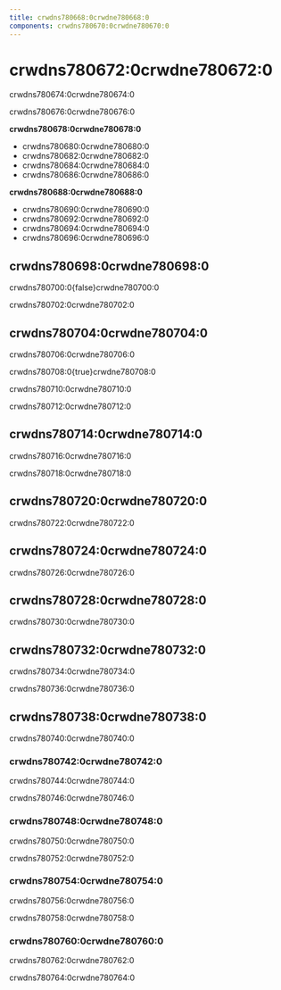 ```yaml
---
title: crwdns780668:0crwdne780668:0
components: crwdns780670:0crwdne780670:0
---
```

# crwdns780672:0crwdne780672:0

<p class="description">crwdns780674:0crwdne780674:0</p>

crwdns780676:0crwdne780676:0

**crwdns780678:0crwdne780678:0**

- crwdns780680:0crwdne780680:0
- crwdns780682:0crwdne780682:0
- crwdns780684:0crwdne780684:0
- crwdns780686:0crwdne780686:0

**crwdns780688:0crwdne780688:0**

- crwdns780690:0crwdne780690:0
- crwdns780692:0crwdne780692:0
- crwdns780694:0crwdne780694:0
- crwdns780696:0crwdne780696:0

## crwdns780698:0crwdne780698:0

crwdns780700:0{false}crwdne780700:0

crwdns780702:0crwdne780702:0

## crwdns780704:0crwdne780704:0

crwdns780706:0crwdne780706:0

crwdns780708:0{true}crwdne780708:0

crwdns780710:0crwdne780710:0

crwdns780712:0crwdne780712:0

## crwdns780714:0crwdne780714:0

crwdns780716:0crwdne780716:0

crwdns780718:0crwdne780718:0

## crwdns780720:0crwdne780720:0

crwdns780722:0crwdne780722:0

## crwdns780724:0crwdne780724:0

crwdns780726:0crwdne780726:0

## crwdns780728:0crwdne780728:0

crwdns780730:0crwdne780730:0

## crwdns780732:0crwdne780732:0

crwdns780734:0crwdne780734:0

crwdns780736:0crwdne780736:0

## crwdns780738:0crwdne780738:0

crwdns780740:0crwdne780740:0

### crwdns780742:0crwdne780742:0

crwdns780744:0crwdne780744:0

crwdns780746:0crwdne780746:0

### crwdns780748:0crwdne780748:0

crwdns780750:0crwdne780750:0

crwdns780752:0crwdne780752:0

### crwdns780754:0crwdne780754:0

crwdns780756:0crwdne780756:0

crwdns780758:0crwdne780758:0

### crwdns780760:0crwdne780760:0

crwdns780762:0crwdne780762:0

crwdns780764:0crwdne780764:0